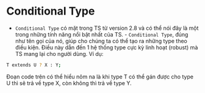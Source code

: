 # Conditional Type 

- `Conditional Type` có mặt trong TS từ version 2.8 và có thể nói đây là một trong những tính năng nổi bật nhất của TS. - `Conditional Type`, đúng như tên gọi của nó, giúp cho chúng ta có thể tạo ra những type theo điều kiện. Điều này dẫn đến 1 hệ thống type cực kỳ linh hoạt (robust) mà TS mang lại cho người dùng. Ví dụ:

```bash
T extends U ? X : Y;
```
Đoạn code trên có thể hiểu nôm na là khi type T có thể gán được cho type U thì sẽ trả về type X, còn không thì trả về type Y.